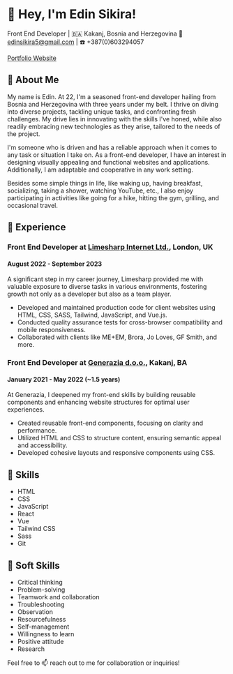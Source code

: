 # 👋 Hey, I'm Edin Sikira!
Front End Developer | 🇧🇦 Kakanj, Bosnia and Herzegovina
📧 edinsikira5@gmail.com | ☎️ +387(0)603294057

[Portfolio Website](https://edinsikira.pages.dev)

## 🙌 About Me
My name is Edin. At 22, I'm a seasoned front-end developer hailing from Bosnia and Herzegovina with three years under my belt. I thrive on diving into diverse projects, tackling unique tasks, and confronting fresh challenges. My drive lies in innovating with the skills I've honed, while also readily embracing new technologies as they arise, tailored to the needs of the project.

I'm someone who is driven and has a reliable approach when it comes to any task or situation I take on. As a front-end developer, I have an interest in designing visually appealing and functional websites and applications. Additionally, I am adaptable and cooperative in any work setting.

Besides some simple things in life, like waking up, having breakfast, socializing, taking a shower, watching YouTube, etc., I also enjoy participating in activities like going for a hike, hitting the gym, grilling, and occasional travel.

## 💼 Experience

### Front End Developer at [Limesharp Internet Ltd.](https://limesharp.net/), London, UK
#### August 2022 - September 2023
A significant step in my career journey, Limesharp provided me with valuable exposure to diverse tasks in various environments, fostering growth not only as a developer but also as a team player.

- Developed and maintained production code for client websites using HTML, CSS, SASS, Tailwind, JavaScript, and Vue.js.
- Conducted quality assurance tests for cross-browser compatibility and mobile responsiveness.
- Collaborated with clients like ME+EM, Brora, Jo Loves, GF Smith, and more.

### Front End Developer at [Generazia d.o.o.](https://generazia.ba/), Kakanj, BA
#### January 2021 - May 2022 (~1.5 years)
At Generazia, I deepened my front-end skills by building reusable components and enhancing website structures for optimal user experiences.

- Created reusable front-end components, focusing on clarity and performance.
- Utilized HTML and CSS to structure content, ensuring semantic appeal and accessibility.
- Developed cohesive layouts and responsive components using CSS.
  
## 🚀 Skills
- HTML
- CSS
- JavaScript
- React
- Vue
- Tailwind CSS
- Sass
- Git

## 🌟 Soft Skills
- Critical thinking
- Problem-solving
- Teamwork and collaboration
- Troubleshooting
- Observation
- Resourcefulness
- Self-management
- Willingness to learn
- Positive attitude
- Research

Feel free to 📫 reach out to me for collaboration or inquiries!
